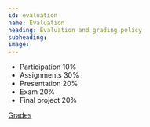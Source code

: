 ```yaml
---
id: evaluation
name: Evaluation
heading: Evaluation and grading policy
subheading: 
image: 
---
```


* Participation 10%
* Assignments 30%
* Presentation 20%
* Exam 20%
* Final project 20%

[Grades](https://docs.google.com/spreadsheets/d/1GU0nP8TOfN9sgFdULWxOPrrDVmvaXOMyj0zTsDWe_TU/edit?usp=sharing)